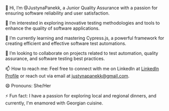 👋 Hi, I’m @JustynaPanekk, a Junior Quality Assurance with a passion for ensuring software reliability and user satisfaction.

👀 I’m interested in exploring innovative testing methodologies and tools to enhance the quality of software applications.

🌱 I’m currently learning and mastering Cypress.js, a powerful framework for creating efficient and effective software test automations.

💞️ I’m looking to collaborate on projects related to test automation, quality assurance, and software testing best practices.

📫 How to reach me: Feel free to connect with me on LinkedIn at [LinkedIn Profile](https://www.linkedin.com/in/justynapanek/) or reach out via email at justynapanekk@gmail.com.

😄 Pronouns: She/Her

⚡ Fun fact: I have a passion for exploring local and regional dinners, and currently, I'm enamored with Georgian cuisine.
